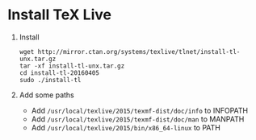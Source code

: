 # Install TeX Live

1. Install

    ```
    wget http://mirror.ctan.org/systems/texlive/tlnet/install-tl-unx.tar.gz
    tar -xf install-tl-unx.tar.gz
    cd install-tl-20160405
    sudo ./install-tl
    ```

2. Add some paths

    - Add `/usr/local/texlive/2015/texmf-dist/doc/info` to INFOPATH
    - Add `/usr/local/texlive/2015/texmf-dist/doc/man` to MANPATH
    - Add `/usr/local/texlive/2015/bin/x86_64-linux` to PATH